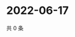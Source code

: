 # 2022-06-17

共 0 条

<!-- BEGIN WEIBO -->
<!-- 最后更新时间 Fri Jun 17 2022 07:16:33 GMT+0800 (China Standard Time) -->

<!-- END WEIBO -->
